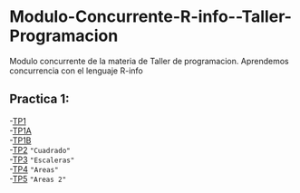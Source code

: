 # Modulo-Concurrente-R-info--Taller-Programacion
Modulo concurrente de la materia de Taller de programacion. Aprendemos concurrencia con el lenguaje R-info

## Practica 1:
  -[TP1](./practica1/pr1ej1)  
  -[TP1A](./practica1/pr1ej1A)   
  -[TP1B](./practica1/pr1ej1B)   
  -[TP2](./practica1/pr1ej2)     `"Cuadrado"`   
  -[TP3](./practica1/pr1ej3)     `"Escaleras"`   
  -[TP4](./practica1/pr1ej4)     `"Areas"`   
  -[TP5](./practica1/pr1ej5)     `"Areas 2"`   
  
